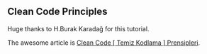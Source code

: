 ## Clean Code Principles

Huge thanks to H.Burak Karadağ for this tutorial.

The awesome article is [Clean Code [ Temiz Kodlama ] Prensipleri](https://bilisim.io/2020/04/20/clean-code-principles).

